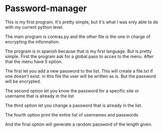 # Password-manager
This is my first program. It's pretty simple, but it's what I was only able to do with my current python level.

The main program is contras.py and the other file is the one in charge of encrypting the information.

The program is in spanish because that is my first language. But is pretty simple. First the program ask for a global pass to acces to the menu.
After that the menu have 5 option.

The first let you add a new password to the list. This will create a file.txt if one doesn't exist.
in this file the user will be written as is. But the password will be encrypted.

The second option let you know the password for a specific site or username that is already in the list

The third option let you change a password that is already in the list.

The fourth option print the entire list of usernames and passwords

And the final option will generate a random password of the length given.
